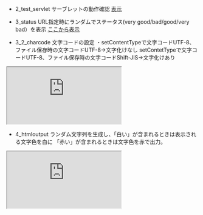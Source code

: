 - 2_test_servlet サーブレットの動作確認
<a href="http://test-env.eba-xjhshmsq.us-east-1.elasticbeanstalk.com/2_test_servlet/HelloServlet">表示</a>

- 3_status URL指定時にランダムでステータス(very good/bad/good/very bad）を表示
<a href="http://test-env.eba-xjhshmsq.us-east-1.elasticbeanstalk.com/3_status/sts">ここから表示</a>

- 3_2_charcode 文字コードの設定 ・setContentTypeで文字コードUTF-8​、ファイル保存時の文字コードUTF-8​→文字化けなし setContetTypeで文字コードUTF-8​、ファイル保存時の文字コードShift-JIS​→文字化けあり
<iframe src="http://test-env.eba-xjhshmsq.us-east-1.elasticbeanstalk.com/3_2_charcode/sts"></iframe>

- 4_htmloutput ランダム文字列を生成し、「白い」が含まれるときは表示される文字色を白に 「赤い」が含まれるときは文字色を赤で出力。
<iframe src="http://test-env.eba-xjhshmsq.us-east-1.elasticbeanstalk.com/4_htmloutput/kadai4/sts"></iframe>
